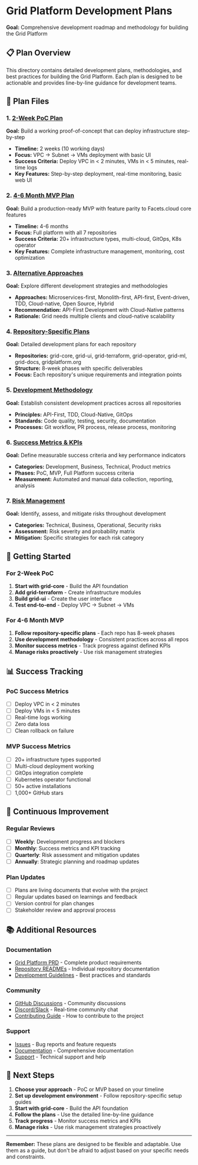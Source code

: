 # Grid Platform Development Plans

**Goal:** Comprehensive development roadmap and methodology for building the Grid Platform

## 📋 Plan Overview

This directory contains detailed development plans, methodologies, and best practices for building the Grid Platform. Each plan is designed to be actionable and provides line-by-line guidance for development teams.

## 📁 Plan Files

### 1. [2-Week PoC Plan](./2-week-poc-plan.md)
**Goal:** Build a working proof-of-concept that can deploy infrastructure step-by-step
- **Timeline:** 2 weeks (10 working days)
- **Focus:** VPC → Subnet → VMs deployment with basic UI
- **Success Criteria:** Deploy VPC in < 2 minutes, VMs in < 5 minutes, real-time logs
- **Key Features:** Step-by-step deployment, real-time monitoring, basic web UI

### 2. [4-6 Month MVP Plan](./4-6-month-mvp-plan.md)
**Goal:** Build a production-ready MVP with feature parity to Facets.cloud core features
- **Timeline:** 4-6 months
- **Focus:** Full platform with all 7 repositories
- **Success Criteria:** 20+ infrastructure types, multi-cloud, GitOps, K8s operator
- **Key Features:** Complete infrastructure management, monitoring, cost optimization

### 3. [Alternative Approaches](./alternative-approaches.md)
**Goal:** Explore different development strategies and methodologies
- **Approaches:** Microservices-first, Monolith-first, API-first, Event-driven, TDD, Cloud-native, Open Source, Hybrid
- **Recommendation:** API-First Development with Cloud-Native patterns
- **Rationale:** Grid needs multiple clients and cloud-native scalability

### 4. [Repository-Specific Plans](./repository-specific-plans.md)
**Goal:** Detailed development plans for each repository
- **Repositories:** grid-core, grid-ui, grid-terraform, grid-operator, grid-ml, grid-docs, gridplatform.org
- **Structure:** 8-week phases with specific deliverables
- **Focus:** Each repository's unique requirements and integration points

### 5. [Development Methodology](./development-methodology.md)
**Goal:** Establish consistent development practices across all repositories
- **Principles:** API-First, TDD, Cloud-Native, GitOps
- **Standards:** Code quality, testing, security, documentation
- **Processes:** Git workflow, PR process, release process, monitoring

### 6. [Success Metrics & KPIs](./success-metrics-kpis.md)
**Goal:** Define measurable success criteria and key performance indicators
- **Categories:** Development, Business, Technical, Product metrics
- **Phases:** PoC, MVP, Full Platform success criteria
- **Measurement:** Automated and manual data collection, reporting, analysis

### 7. [Risk Management](./risk-management.md)
**Goal:** Identify, assess, and mitigate risks throughout development
- **Categories:** Technical, Business, Operational, Security risks
- **Assessment:** Risk severity and probability matrix
- **Mitigation:** Specific strategies for each risk category

## 🚀 Getting Started

### For 2-Week PoC
1. **Start with grid-core** - Build the API foundation
2. **Add grid-terraform** - Create infrastructure modules
3. **Build grid-ui** - Create the user interface
4. **Test end-to-end** - Deploy VPC → Subnet → VMs

### For 4-6 Month MVP
1. **Follow repository-specific plans** - Each repo has 8-week phases
2. **Use development methodology** - Consistent practices across all repos
3. **Monitor success metrics** - Track progress against defined KPIs
4. **Manage risks proactively** - Use risk management strategies

## 📊 Success Tracking

### PoC Success Metrics
- [ ] Deploy VPC in < 2 minutes
- [ ] Deploy VMs in < 5 minutes
- [ ] Real-time logs working
- [ ] Zero data loss
- [ ] Clean rollback on failure

### MVP Success Metrics
- [ ] 20+ infrastructure types supported
- [ ] Multi-cloud deployment working
- [ ] GitOps integration complete
- [ ] Kubernetes operator functional
- [ ] 50+ active installations
- [ ] 1,000+ GitHub stars

## 🔄 Continuous Improvement

### Regular Reviews
- [ ] **Weekly**: Development progress and blockers
- [ ] **Monthly**: Success metrics and KPI tracking
- [ ] **Quarterly**: Risk assessment and mitigation updates
- [ ] **Annually**: Strategic planning and roadmap updates

### Plan Updates
- [ ] Plans are living documents that evolve with the project
- [ ] Regular updates based on learnings and feedback
- [ ] Version control for plan changes
- [ ] Stakeholder review and approval process

## 📚 Additional Resources

### Documentation
- [Grid Platform PRD](../grid-prd-v1.0.md) - Complete product requirements
- [Repository READMEs](../) - Individual repository documentation
- [Development Guidelines](./development-methodology.md) - Best practices and standards

### Community
- [GitHub Discussions](https://github.com/gridplatform/gridplatform/discussions) - Community discussions
- [Discord/Slack](https://discord.gg/gridplatform) - Real-time community chat
- [Contributing Guide](../CONTRIBUTING.md) - How to contribute to the project

### Support
- [Issues](https://github.com/gridplatform/gridplatform/issues) - Bug reports and feature requests
- [Documentation](https://docs.gridplatform.org) - Comprehensive documentation
- [Support](https://support.gridplatform.org) - Technical support and help

## 🎯 Next Steps

1. **Choose your approach** - PoC or MVP based on your timeline
2. **Set up development environment** - Follow repository-specific setup guides
3. **Start with grid-core** - Build the API foundation
4. **Follow the plans** - Use the detailed line-by-line guidance
5. **Track progress** - Monitor success metrics and KPIs
6. **Manage risks** - Use risk management strategies proactively

---

**Remember:** These plans are designed to be flexible and adaptable. Use them as a guide, but don't be afraid to adjust based on your specific needs and constraints.
